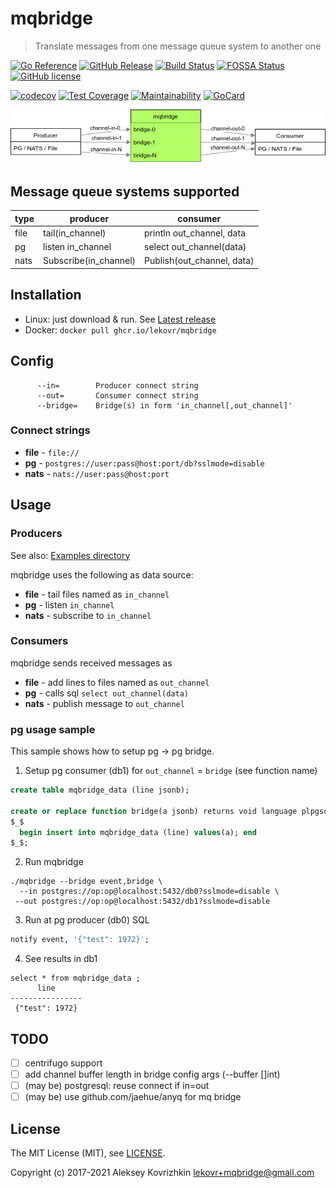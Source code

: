 # mqbridge
> Translate messages from one message queue system to another one

[![Go Reference][ref1]][ref2]
 [![GitHub Release][gr1]][gr2]
 [![Build Status][bs1]][bs2]
 [![FOSSA Status][fs1]][fs2]
 [![GitHub license][gl1]][gl2]

[![codecov][cc1]][cc2]
 [![Test Coverage][cct1]][cct2]
 [![Maintainability][ccm1]][ccm2]
 [![GoCard][gc1]][gc2]

[cct1]: https://api.codeclimate.com/v1/badges/0f7f2d4314b28b45e333/test_coverage
[cct2]: https://codeclimate.com/github/LeKovr/mqbridge/test_coverage
[ccm1]: https://api.codeclimate.com/v1/badges/0f7f2d4314b28b45e333/maintainability
[ccm2]: https://codeclimate.com/github/LeKovr/mqbridge/maintainability
[fs1]: https://app.fossa.com/api/projects/git%2Bgithub.com%2FLeKovr%2Fmqbridge.svg?type=shield
[fs2]: https://app.fossa.com/projects/git%2Bgithub.com%2FLeKovr%2Fmqbridge?ref=badge_shield
[ref1]: https://pkg.go.dev/badge/github.com/LeKovr/mqbridge.svg
[ref2]: https://pkg.go.dev/github.com/LeKovr/mqbridge
[cc1]: https://codecov.io/gh/LeKovr/mqbridge/branch/master/graph/badge.svg
[cc2]: https://codecov.io/gh/LeKovr/mqbridge
[gc1]: https://goreportcard.com/badge/github.com/LeKovr/mqbridge
[gc2]: https://goreportcard.com/report/github.com/LeKovr/mqbridge
[bs1]: https://cloud.drone.io/api/badges/LeKovr/mqbridge/status.svg
[bs2]: https://cloud.drone.io/LeKovr/mqbridge
[gr1]: https://img.shields.io/github/release/LeKovr/mqbridge.svg
[gr2]: https://github.com/LeKovr/mqbridge/releases
[gl1]: https://img.shields.io/github/license/LeKovr/mqbridge.svg
[gl2]: https://github.com/LeKovr/mqbridge/blob/master/LICENSE


![Data flow](mqbridge.png)

## Message queue systems supported

  type | producer | consumer
-------|----------|----------
 file  | tail(in_channel) | println out_channel, data
  pg   | listen in_channel | select out_channel(data)
  nats | Subscribe(in_channel) | Publish(out_channel, data)

## Installation

* Linux: just download & run. See [Latest release](https://github.com/LeKovr/mqbridge/releases/latest)
* Docker: `docker pull ghcr.io/lekovr/mqbridge`

## Config

```
      --in=        Producer connect string
      --out=       Consumer connect string
      --bridge=    Bridge(s) in form 'in_channel[,out_channel]'
```

### Connect strings

* **file** - `file://`
* **pg** - `postgres://user:pass@host:port/db?sslmode=disable`
* **nats** - `nats://user:pass@host:port`

## Usage

### Producers

See also: [Examples directory](examples/)

mqbridge uses the following as data source:

* **file** - tail files named as `in_channel`
* **pg** - listen `in_channel`
* **nats** - subscribe to `in_channel`

### Consumers

mqbridge sends received messages as

* **file** - add lines to files named as `out_channel`
* **pg** - calls sql `select out_channel(data)`
* **nats** - publish message to `out_channel`

### pg usage sample

This sample shows how to setup pg -> pg bridge.

1. Setup pg consumer (db1) for `out_channel` = `bridge` (see function name)
```sql
create table mqbridge_data (line jsonb);

create or replace function bridge(a jsonb) returns void language plpgsql as 
$_$ 
  begin insert into mqbridge_data (line) values(a); end 
$_$;
```
2. Run mqbridge
```
./mqbridge --bridge event,bridge \
  --in postgres://op:op@localhost:5432/db0?sslmode=disable \
 --out postgres://op:op@localhost:5432/db1?sslmode=disable
```
3. Run at pg producer (db0) SQL
```sql
notify event, '{"test": 1972}';
```
4. See results in db1
```
select * from mqbridge_data ;
      line     
----------------
 {"test": 1972}

```

## TODO

* [ ] centrifugo support
* [ ] add channel buffer length in bridge config args (--buffer []int)
* [ ] (may be) postgresql: reuse connect if in=out
* [ ] (may be) use github.com/jaehue/anyq for mq bridge

## License

The MIT License (MIT), see [LICENSE](LICENSE).

Copyright (c) 2017-2021 Aleksey Kovrizhkin <lekovr+mqbridge@gmail.com>
